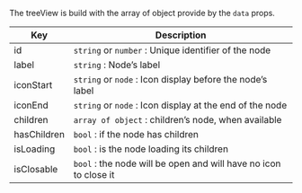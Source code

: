 The treeView is build with the array of object provide by the `data` props.

| Key         | Description                                                      |
| ----------- | ---------------------------------------------------------------- |
| id          | `string` or `number` : Unique identifier of the node             |
| label       | `string` : Node’s label                                          |
| iconStart   | `string` or `node` : Icon display before the node’s label        |
| iconEnd     | `string` or `node` : Icon display at the end of the node         |
| children    | `array of object` : children’s node, when available              |
| hasChildren | `bool` : if the node has children                                |
| isLoading   | `bool` : is the node loading its children                        |
| isClosable  | `bool` : the node will be open and will have no icon to close it |
